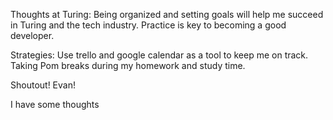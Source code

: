 Thoughts at Turing:
Being organized and setting goals will help me succeed in Turing and the tech industry.
Practice is key to becoming a good developer.

Strategies:
Use trello and google calendar as a tool to keep me on track.
Taking Pom breaks during my homework and study time.

Shoutout!
Evan!

I have some thoughts
